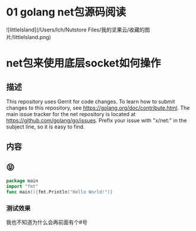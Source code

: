 # 01 golang net包源码阅读




![littleIsland](/Users/lch/Nutstore Files/我的坚果云/收藏的图片/littleIsland.png)

# net包来使用底层socket如何操作

## 描述

This repository uses Gerrit for code changes. To learn how to submit changes to this repository, see https://golang.org/doc/contribute.html. The main issue tracker for the net repository is located at https://github.com/golang/go/issues. Prefix your issue with "x/net:" in the subject line, so it is easy to find.

## 内容

## 😝

```go
package main
import "fmt"
func main(){fmt.Println("Hello World!")}
```

###  测试效果

我也不知道为什么会再前面有个#号


